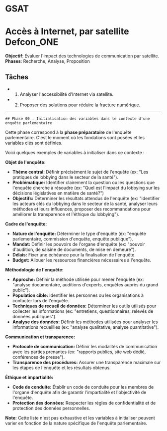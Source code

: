 
# GSAT
# Accès à Internet, par satellite Defcon_ONE
**Objectif**: Évaluer l'impact des technologies de communication par satellite.
**Phases**: Recherche, Analyse, Proposition

## Tâches
- 1. Analyser l'accessibilité d'Internet via satellite.
- 2. Proposer des solutions pour réduire la fracture numérique.

---
    ## Phase 00 : Initialisation des variables dans le contexte d'une enquête parlementaire

Cette phase correspond à la **phase préparatoire** de l'enquête parlementaire. C'est le moment où les fondations sont posées et les variables clés sont définies. 

Voici quelques exemples de variables à initialiser dans ce contexte :

**Objet de l'enquête:**

* **Thème central:** Définir précisément le sujet de l'enquête (ex: "Les pratiques de lobbying dans le secteur de la santé").
* **Problématique:** Identifier clairement la question ou les questions que l'enquête cherche à résoudre (ex: "Quel est l'impact du lobbying sur les décisions législatives en matière de santé?")
* **Objectifs:** Déterminer les résultats attendus de l'enquête (ex: "Identifier les acteurs clés du lobbying dans le secteur de la santé, analyser leurs méthodes et leurs influences, proposer des recommandations pour améliorer la transparence et l'éthique du lobbying").

**Cadre de l'enquête:**

* **Nature de l'enquête:** Déterminer le type d'enquête (ex: "enquête parlementaire, commission d'enquête, enquête publique").
* **Mandat:** Définir les pouvoirs de l'organe d'enquête (ex: "pouvoir d'audition, de saisine de documents, de mise en demeure").
* **Délais:** Fixer une échéance pour la finalisation de l'enquête.
* **Budget:** Allouer les ressources financières nécessaires à l'enquête.

**Méthodologie de l'enquête:**

* **Approche:** Définir la méthode utilisée pour mener l'enquête (ex: "analyse documentaire, auditions d'experts, enquêtes auprès du grand public").
* **Population cible:** Identifier les personnes ou les organisations à contacter lors de l'enquête.
* **Techniques de recueil de données:** Déterminer les outils utilisés pour collecter les informations (ex: "entretiens, questionnaires, relevés de données publiques").
* **Analyse des données:** Définir les méthodes utilisées pour analyser les informations recueillies (ex: "analyse qualitative, analyse quantitative").

**Communication et transparence:**

* **Protocole de communication:** Définir les modalités de communication avec les parties prenantes (ex: "rapports publics, site web dédié, conférences de presse").
* **Transparence des procédures:** Assurer une transparence maximale sur les étapes de l'enquête et les résultats obtenus.

**Éthique et impartialité:**

* **Code de conduite:** Établir un code de conduite pour les membres de l'organe d'enquête afin de garantir l'impartialité et l'objectivité de l'enquête.
* **Protection des données:** Respecter les règles de confidentialité et de protection des données personnelles.

**Note:** Cette liste n'est pas exhaustive et les variables à initialiser peuvent varier en fonction de la nature spécifique de l'enquête parlementaire.


